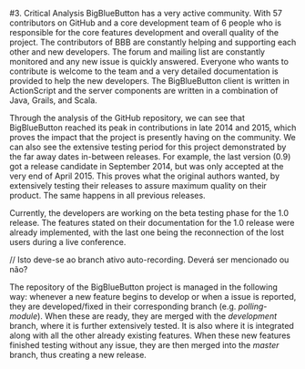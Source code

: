 #3. Critical Analysis
BigBlueButton has a very active community. With 57 contributors on GitHub and a core development team of 6 people who is responsible for the core features development and overall quality of the project. The contributors of BBB are constantly helping and supporting each other and new developers. The forum and mailing list are constantly monitored and any new issue is quickly answered. Everyone who wants to contribute is welcome to the team and a very detailed documentation is provided to help the new developers. The BigBlueButton client is written in ActionScript and the server components are written in a combination of Java, Grails, and Scala.

Through the analysis of the GitHub repository, we can see that BigBlueButton reached its peak in contributions in late 2014 and 2015, which proves the impact that the project is presently having on the community. We can also see the extensive testing period for this project demonstrated by the far away dates in-between releases. For example, the last version (0.9) got a release candidate in September 2014, but was only accepted at the very end of April 2015. This proves what the original authors wanted, by extensively testing their releases to assure maximum quality on their product. The same happens in all previous releases.

Currently, the developers are working on the beta testing phase for the 1.0 release. The features stated on their documentation for the 1.0 release were already implemented, with the last one being the reconnection of the lost users during a live conference. 

// Isto deve-se ao branch ativo auto-recording. Deverá ser mencionado ou não?

The repository of the BigBlueButton project is managed in the following way: whenever a new feature begins to develop or when a issue is reported, they are developed/fixed in their corresponding branch (e.g. *polling-module*). When these are ready, they are merged with the *development* branch, where it is further extensively tested. It is also where it is integrated along with all the other already existing features. When these new features finished testing without any issue, they are then merged into the *master* branch, thus creating a new release.
